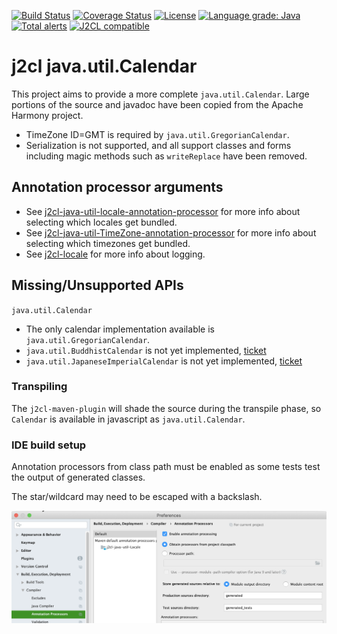 [![Build Status](https://github.com/mP1/j2cl-java-util-Calendar/workflows/build.yaml/badge.svg)](https://github.com/mP1/j2cl-java-util-Calendar/actions/workflows/build.yaml/badge.svg)
[![Coverage Status](https://coveralls.io/repos/github/mP1/j2cl-java-util-Calendar/badge.svg?branch=master)](https://coveralls.io/github/mP1/j2cl-java-util-Calendar?branch=master)
[![License](https://img.shields.io/badge/License-Apache%202.0-blue.svg)](https://opensource.org/licenses/Apache-2.0)
[![Language grade: Java](https://img.shields.io/lgtm/grade/java/g/mP1/j2cl-java-util-Calendar.svg?logo=lgtm&logoWidth=18)](https://lgtm.com/projects/g/mP1/j2cl-java-util-Calendar/context:java)
[![Total alerts](https://img.shields.io/lgtm/alerts/g/mP1/j2cl-java-util-Calendar.svg?logo=lgtm&logoWidth=18)](https://lgtm.com/projects/g/mP1/j2cl-java-util-Calendar/alerts/)
[![J2CL compatible](https://img.shields.io/badge/J2CL-compatible-brightgreen.svg)](https://github.com/mP1/j2cl-central)



#  j2cl java.util.Calendar

This project aims to provide a more complete `java.util.Calendar`. Large portions of the source and javadoc have been copied from the Apache Harmony project.

- TimeZone ID=GMT is required by `java.util.GregorianCalendar`.
- Serialization is not supported, and all support classes and forms including magic methods such as `writeReplace` have been removed.



## Annotation processor arguments

- See [j2cl-java-util-locale-annotation-processor](https://github.com/mP1/j2cl-java-util-locale-annotation-processor) for more info about selecting which locales get bundled.
- See [j2cl-java-util-TimeZone-annotation-processor](https://github.com/mP1/j2cl-java-util-TimeZone-annotation-processor) for more info about selecting which timezones get bundled.
- See [j2cl-locale](https://github.com/mP1/j2cl-locale) for more info about logging.



## Missing/Unsupported APIs

`java.util.Calendar`

- The only calendar implementation available is `java.util.GregorianCalendar`.
- `java.util.BuddhistCalendar` is not yet implemented, [ticket](https://github.com/mP1/j2cl-java-util-Calendar/issues/10) 
- `java.util.JapaneseImperialCalendar` is not yet implemented, [ticket](https://github.com/mP1/j2cl-java-util-Calendar/issues/11) 




### Transpiling

The `j2cl-maven-plugin` will shade the source during the transpile phase, so `Calendar`
is available in javascript as `java.util.Calendar`. 



### IDE build setup

Annotation processors from class path must be enabled as some tests test the output of generated classes.

The star/wildcard may need to be escaped with a backslash.

![Intellij -> System Preferences -> Annotation Processors](intellij-enable-annotation-processors.png)